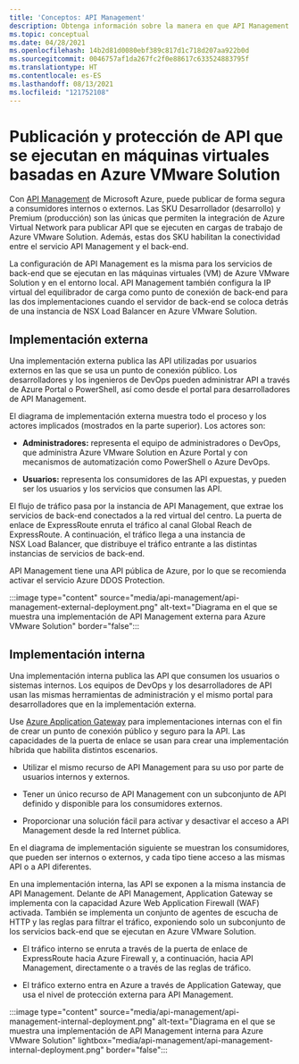 ```yaml
---
title: 'Conceptos: API Management'
description: Obtenga información sobre la manera en que API Management protege las API que se ejecutan en máquinas virtuales (VM) de Azure VMware Solution
ms.topic: conceptual
ms.date: 04/28/2021
ms.openlocfilehash: 14b2d81d0080ebf389c817d1c718d207aa922b0d
ms.sourcegitcommit: 0046757af1da267fc2f0e88617c633524883795f
ms.translationtype: HT
ms.contentlocale: es-ES
ms.lasthandoff: 08/13/2021
ms.locfileid: "121752108"
---
```

# <a name="publish-and-protect-apis-running-on-azure-vmware-solution-vms"></a>Publicación y protección de API que se ejecutan en máquinas virtuales basadas en Azure VMware Solution

Con [API Management](https://azure.microsoft.com/services/api-management/) de Microsoft Azure, puede publicar de forma segura a consumidores internos o externos.  Las SKU Desarrollador (desarrollo) y Premium (producción) son las únicas que permiten la integración de Azure Virtual Network para publicar API que se ejecuten en cargas de trabajo de Azure VMware Solution. Además, estas dos SKU habilitan la conectividad entre el servicio API Management y el back-end.

La configuración de API Management es la misma para los servicios de back-end que se ejecutan en las máquinas virtuales (VM) de Azure VMware Solution y en el entorno local. API Management también configura la IP virtual del equilibrador de carga como punto de conexión de back-end para las dos implementaciones cuando el servidor de back-end se coloca detrás de una instancia de NSX Load Balancer en Azure VMware Solution.

## <a name="external-deployment"></a>Implementación externa

Una implementación externa publica las API utilizadas por usuarios externos en las que se usa un punto de conexión público. Los desarrolladores y los ingenieros de DevOps pueden administrar API a través de Azure Portal o PowerShell, así como desde el portal para desarrolladores de API Management.

El diagrama de implementación externa muestra todo el proceso y los actores implicados (mostrados en la parte superior). Los actores son:

- **Administradores:** representa el equipo de administradores o DevOps, que administra Azure VMware Solution en Azure Portal y con mecanismos de automatización como PowerShell o Azure DevOps.

- **Usuarios:** representa los consumidores de las API expuestas, y pueden ser los usuarios y los servicios que consumen las API.

El flujo de tráfico pasa por la instancia de API Management, que extrae los servicios de back-end conectados a la red virtual del centro. La puerta de enlace de ExpressRoute enruta el tráfico al canal Global Reach de ExpressRoute. A continuación, el tráfico llega a una instancia de NSX Load Balancer, que distribuye el tráfico entrante a las distintas instancias de servicios de back-end.

API Management tiene una API pública de Azure, por lo que se recomienda activar el servicio Azure DDOS Protection. 

:::image type="content" source="media/api-management/api-management-external-deployment.png" alt-text="Diagrama en el que se muestra una implementación de API Management externa para Azure VMware Solution" border="false":::


## <a name="internal-deployment"></a>Implementación interna

Una implementación interna publica las API que consumen los usuarios o sistemas internos. Los equipos de DevOps y los desarrolladores de API usan las mismas herramientas de administración y el mismo portal para desarrolladores que en la implementación externa.

Use [Azure Application Gateway](../api-management/api-management-howto-integrate-internal-vnet-appgateway.md) para implementaciones internas con el fin de crear un punto de conexión público y seguro para la API.  Las capacidades de la puerta de enlace se usan para crear una implementación híbrida que habilita distintos escenarios.  

* Utilizar el mismo recurso de API Management para su uso por parte de usuarios internos y externos.

* Tener un único recurso de API Management con un subconjunto de API definido y disponible para los consumidores externos.

* Proporcionar una solución fácil para activar y desactivar el acceso a API Management desde la red Internet pública.

En el diagrama de implementación siguiente se muestran los consumidores, que pueden ser internos o externos, y cada tipo tiene acceso a las mismas API o a API diferentes.

En una implementación interna, las API se exponen a la misma instancia de API Management. Delante de API Management, Application Gateway se implementa con la capacidad Azure Web Application Firewall (WAF) activada. También se implementa un conjunto de agentes de escucha de HTTP y las reglas para filtrar el tráfico, exponiendo solo un subconjunto de los servicios back-end que se ejecutan en Azure VMware Solution.


* El tráfico interno se enruta a través de la puerta de enlace de ExpressRoute hacia Azure Firewall y, a continuación, hacia API Management, directamente o a través de las reglas de tráfico.   

* El tráfico externo entra en Azure a través de Application Gateway, que usa el nivel de protección externa para API Management.


:::image type="content" source="media/api-management/api-management-internal-deployment.png" alt-text="Diagrama en el que se muestra una implementación de API Management interna para Azure VMware Solution" lightbox="media/api-management/api-management-internal-deployment.png" border="false":::
